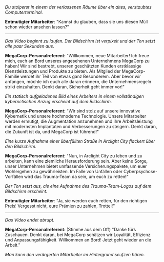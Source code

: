 _Du stolperst in einem der verlassenen Räume über ein altes, verstaubtes Computerterminal._

**Entmutigter Mitarbeiter**: "Kannst du glauben, dass sie uns diesen Müll schon wieder ansehen lassen?"

---

_Das Video beginnt zu laufen. Der Bildschirm ist verpixelt und der Ton setzt alle paar Sekunden aus._

**MegaCorp-Personalreferent**: "Willkommen, neue Mitarbeiter! Ich freue mich, euch an Bord unseres angesehenen Unternehmens MegaCorp zu haben! Wir sind bestrebt, unseren geschätzten Kunden erstklassige Dienstleistungen und Produkte zu bieten. Als Mitglied der MegaCorp-Familie werdet ihr Teil von etwas ganz Besonderem. Aber bevor wir anfangen, möchte ich euch alle daran erinnern, die Unternehmensregeln strikt einzuhalten. Denkt daran, Sicherheit geht immer vor!"

_Ein statisch aufgeladenes Bild eines Arbeiters in einem vollständigen kybernetischen Anzug erscheint auf dem Bildschirm._

**MegaCorp-Personalreferent**: "Wir sind stolz auf unsere innovative Kybernetik und unsere hochmoderne Technologie. Unsere Mitarbeiter werden ermutigt, die Augmentation anzunehmen und ihre Arbeitsleistung mit modernsten Implantaten und Verbesserungen zu steigern. Denkt daran, die Zukunft ist da, und MegaCorp ist führend!"

_Eine kurze Aufnahme einer überfüllten Straße in Arclight City flackert über den Bildschirm._

**MegaCorp-Personalreferent**: "Nun, in Arclight City zu leben und zu arbeiten, kann eine ziemliche Herausforderung sein. Aber keine Sorge, unser Unternehmen bietet umfassende Versicherungspakete, um euer Wohlergehen zu gewährleisten. Im Falle von Unfällen oder Cyberpsychose-Vorfällen wird das Trauma-Team da sein, um euch zu retten!"

_Der Ton setzt aus, als eine Aufnahme des Trauma-Team-Logos auf dem Bildschirm erscheint._

**Entmutigter Mitarbeiter**: "Ja, sie werden euch retten, für den richtigen Preis! Vergesst nicht, eure Prämien zu zahlen, Trottel!"

---

_Das Video endet abrupt._

**MegaCorp-Personalreferent**: (Stimme aus dem Off) "Danke fürs Zuschauen. Denkt daran, bei MegaCorp schätzen wir Loyalität, Effizienz und Anpassungsfähigkeit. Willkommen an Bord! Jetzt geht wieder an die Arbeit."

_Man kann den verärgerten Mitarbeiter im Hintergrund seufzen hören._
